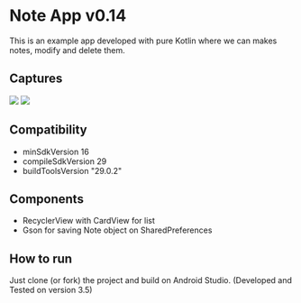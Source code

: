 # Note App v0.14

This is an example app developed with pure Kotlin where we can makes notes, modify and delete them.

## Captures
![](https://drive.google.com/uc?export=view&id=16lnyqjqhygggunYJLOO8-yIOHIVG4wFp)
![](https://drive.google.com/uc?export=view&id=1w212loIlD0r0RXGaXgx9YulTR_YWosU7)

## Compatibility
- minSdkVersion 16
- compileSdkVersion 29
- buildToolsVersion "29.0.2"

## Components
- RecyclerView with CardView for list
- Gson for saving Note object on SharedPreferences

## How to run
Just clone (or fork) the project and build on Android Studio. (Developed and Tested on version 3.5)